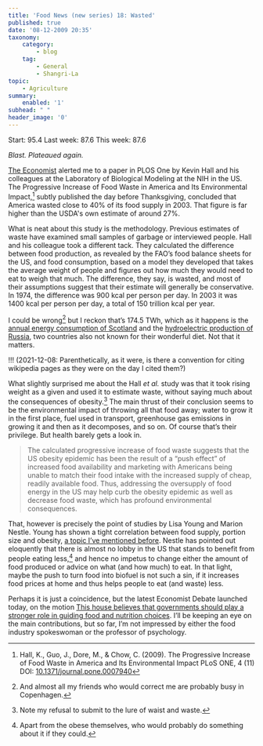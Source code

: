 ```yaml
---
title: 'Food News (new series) 18: Wasted'
published: true
date: '08-12-2009 20:35'
taxonomy:
    category:
        - blog
    tag:
        - General
        - Shangri-La
topic:
    - Agriculture
summary:
    enabled: '1'
subhead: " "
header_image: '0'
---
```


Start: 95.4 Last week: 87.6 This week: 87.6

_Blast. Plateaued again._

[The Economist](https://www.economist.com/science-and-technology/2009/11/26/a-hill-of-beans) alerted me to a paper in PLOS One by Kevin Hall and his colleagues at the Laboratory of Biological Modeling at the NIH in the US. The Progressive Increase of Food Waste in America and Its Environmental Impact,[^fn1] subtly published the day before Thanksgiving, concluded that America wasted close to 40% of its food supply in 2003. That figure is far higher than the USDA's own estimate of around 27%.

What is neat about this study is the methodology. Previous estimates of waste have examined small samples of garbage or interviewed people. Hall and his colleague took a different tack. They calculated the difference between food production, as revealed by the FAO’s food balance sheets for the US, and food consumption, based on a model they developed that takes the average weight of people and figures out how much they would need to eat to weigh that much. The difference, they say, is wasted, and most of their assumptions suggest that their estimate will generally be conservative. In 1974, the difference was 900 kcal per person per day. In 2003 it was 1400 kcal per person per day, a total of 150 trillion kcal per year.

I could be wrong[^fn2] but I reckon that’s 174.5 TWh, which as it happens is the [annual energy consumption of Scotland](https://en.wikipedia.org/wiki/Renewable_energy_in_Scotland) and the [hydroelectric production of Russia](https://en.wikipedia.org/wiki/Energy_policy_of_Russia), two countries also not known for their wonderful diet. Not that it matters.

!!! (2021-12-08: Parenthetically, as it were, is there a convention for citing wikipedia pages as they were on the day I cited them?)

What slightly surprised me about the Hall _et al._ study was that it took rising weight as a given and used it to estimate waste, without saying much about the consequences of obesity.[^fn3] The main thrust of their conclusion seems to be the environmental impact of throwing all that food away; water to grow it in the first place, fuel used in transport, greenhouse gas emissions in growing it and then as it decomposes, and so on. Of course that’s their privilege. But health barely gets a look in.

> The calculated progressive increase of food waste suggests that the US obesity epidemic has been the result of a “push effect” of increased food availability and marketing with Americans being unable to match their food intake with the increased supply of cheap, readily available food. Thus, addressing the oversupply of food energy in the US may help curb the obesity epidemic as well as decrease food waste, which has profound environmental consequences.

That, however is precisely the point of studies by Lisa Young and Marion Nestle. Young has shown a tight correlation between food supply, portion size and obesity, [a topic I’ve mentioned before](https://jeremycherfas.net/blog/food-news-new-series-11-a-nuanced-view-on-gmos/). Nestle has pointed out eloquently that there is almost no lobby in the US that stands to benefit from people eating less,[^fn4] and hence no impetus to change either the amount of food produced or advice on what (and how much) to eat. In that light, maybe the push to turn food into biofuel is not such a sin, if it increases food prices at home and thus helps people to eat (and waste) less.

Perhaps it is just a coincidence, but the latest Economist Debate launched today, on the motion [This house believes that governments should play a stronger role in guiding food and nutrition choices](https://web.archive.org/web/20091217025352/http://www.economist.com/debate/debates/overview/159). I’ll be keeping an eye on the main contributions, but so far, I’m not impressed by either the food industry spokeswoman or the professor of psychology.

[^fn1]: Hall, K., Guo, J., Dore, M., & Chow, C. (2009). The Progressive Increase of Food Waste in America and Its Environmental Impact PLoS ONE, 4 (11) DOI: [10.1371/journal.pone.0007940](https://journals.plos.org/plosone/article?id=10.1371/journal.pone.0007940) 

[^fn2]: And almost all my friends who would correct me are probably busy in Copenhagen. 

[^fn3]: Note my refusal to submit to the lure of waist and waste. 

[^fn4]: Apart from the obese themselves, who would probably do something about it if they could. 

